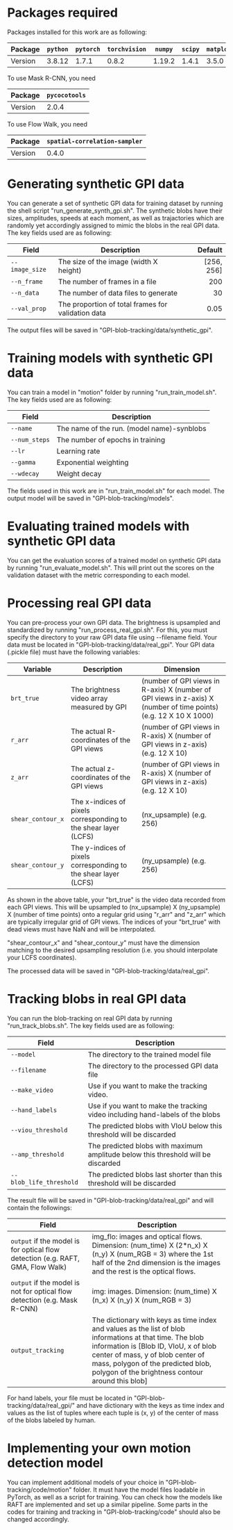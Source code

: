 # Packages required
Packages installed for this work are as following:

| Package | `python` | `pytorch` | `torchvision` | `numpy` | `scipy` | `matplotlib` | `ffmpeg` | `opencv` | `shapely` | `pillow` |
| --------|----------|-----------|---------------|---------|---------|--------------|----------|----------|-----------|----------|
| Version | 3.8.12   | 1.7.1     | 0.8.2         | 1.19.2  | 1.4.1   | 3.5.0        | 4.2.2    | 3.4.10   | 1.7.1     | 8.4.0    |

To use Mask R-CNN, you need

| Package | `pycocotools` |
| --------| --------------|
| Version | 2.0.4         |

To use Flow Walk, you need

| Package | `spatial-correlation-sampler` |
| --------| ------------------------------|
| Version | 0.4.0                         |

# Generating synthetic GPI data
You can generate a set of synthetic GPI data for training dataset by running the shell script "run_generate_synth_gpi.sh". The synthetic blobs have their sizes, amplitudes, speeds at each moment, as well as trajactories which are randomly yet accordingly assigned to mimic the blobs in the real GPI data. The key fields used are as following:

| Field          | Description                                         | Default    |
| -------------- |-----------------------------------------------------| ----------:|
| `--image_size` | The size of the image (width X height)              | [256, 256] |
| `--n_frame`    | The number of frames in a file                      | 200        |
| `--n_data`     | The number of data files to generate                | 30         |
| `--val_prop`   | The proportion of total frames for validation data  | 0.05       |

The output files will be saved in "GPI-blob-tracking/data/synthetic_gpi".

# Training models with synthetic GPI data
You can train a model in "motion" folder by running "run_train_model.sh". The key fields used are as following:

| Field          | Description                                  |
| -------------- |----------------------------------------------|
| `--name`       | The name of the run. (model name)-synblobs   |
| `--num_steps`  | The number of epochs in training             |
| `--lr`         | Learning rate                                |
| `--gamma`      | Exponential weighting                        |
| `--wdecay`     | Weight decay                                 |

The fields used in this work are in "run_train_model.sh" for each model. The output model will be saved in "GPI-blob-tracking/models".

# Evaluating trained models with synthetic GPI data
You can get the evaluation scores of a trained model on synthetic GPI data by running "run_evaluate_model.sh". This will print out the scores on the validation dataset with the metric corresponding to each model.

# Processing real GPI data
You can pre-process your own GPI data. The brightness is upsampled and standardized by running "run_process_real_gpi.sh". For this, you must specify the directory to your raw GPI data file using --filename field. Your data must be located in "GPI-blob-tracking/data/real_gpi". Your GPI data (.pickle file) must have the following variables:

| Variable          | Description                                  | Dimension |
| ----------------- |----------------------------------------------|-----------|
| `brt_true` | The brightness video array measured by GPI   | (number of GPI views in R-axis) X (number of GPI views in z-axis) X (number of time points) (e.g. 12 X 10 X 1000)|
| `r_arr`  | The actual R-coordinates of the GPI views    | (number of GPI views in R-axis) X (number of GPI views in z-axis) (e.g. 12 X 10)|
| `z_arr`  | The actual z-coordinates of the GPI views    | (number of GPI views in R-axis) X (number of GPI views in z-axis) (e.g. 12 X 10)|
| `shear_contour_x`  | The x-indices of pixels corresponding to the shear layer (LCFS)    | (nx_upsample) (e.g. 256)|
| `shear_contour_y`  | The y-indices of pixels corresponding to the shear layer (LCFS)    | (ny_upsample) (e.g. 256)|

As shown in the above table, your "brt_true" is the video data recorded from each GPI views. This will be upsampled to (nx_upsample) X (ny_upsample) X (number of time points) onto a regular grid using "r_arr" and "z_arr" which are typically irregular grid of GPI views. The indices of your "brt_true" with dead views must have NaN and will be interpolated.

"shear_contour_x" and "shear_contour_y" must have the dimension matching to the desired upsampling resolution (i.e. you should interpolate your LCFS coordinates).

The processed data will be saved in "GPI-blob-tracking/data/real_gpi".

# Tracking blobs in real GPI data
You can run the blob-tracking on real GPI data by running "run_track_blobs.sh". The key fields used are as following:

| Field                   | Description                                                                            |
|-------------------------|----------------------------------------------------------------------------------------|
| `--model`               | The directory to the trained model file                                                |
| `--filename`            | The directory to the processed GPI data file                                           |
| `--make_video`          | Use if you want to make the tracking video.                                            |
| `--hand_labels`         | Use if you want to make the tracking video including hand-labels of the blobs          |
| `--viou_threshold`      | The predicted blobs with VIoU below this threshold will be discarded                   |
| `--amp_threshold`       | The predicted blobs with maximum amplitude below this threshold will be discarded      |
| `--blob_life_threshold` | The predicted blobs last shorter than this threshold will be discarded                 |

The result file will be saved in "GPI-blob-tracking/data/real_gpi" and will contain the followings:

| Field                   | Description                                                                            |
|-------------------------|----------------------------------------------------------------------------------------|
| `output` if the model is for optical flow detection (e.g. RAFT, GMA, Flow Walk)  | img_flo: images and optical flows. Dimension: (num_time) X (2*n_x) X (n_y) X (num_RGB = 3) where the 1st half of the 2nd dimension is the images and the rest is the optical flows. |
| `output` if the model is not for optical flow detection (e.g. Mask R-CNN)       | img: images. Dimension: (num_time) X (n_x) X (n_y) X (num_RGB = 3) |
| `output_tracking` | The dictionary with keys as time index and values as the list of blob informations at that time. The blob information is [Blob ID, VIoU, x of blob center of mass, y of blob center of mass, polygon of the predicted blob, polygon of the brightness contour around this blob]   |

For hand labels, your file must be located in "GPI-blob-tracking/data/real_gpi/" and have dictionary with the keys as time index and values as the list of tuples where each tuple is (x, y) of the center of mass of the blobs labeled by human.

# Implementing your own motion detection model
You can implement additional models of your choice in "GPI-blob-tracking/code/motion" folder. It must have the model files loadable in PyTorch, as well as a script for training. You can check how the models like RAFT are implemented and set up a similar pipeline. Some parts in the codes for training and tracking in "GPI-blob-tracking/code" should also be changed accordingly.
